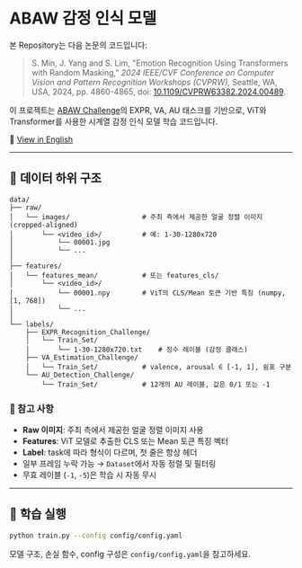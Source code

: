 # ABAW 감정 인식 모델

본 Repository는 다음 논문의 코드입니다:

> S. Min, J. Yang and S. Lim, "Emotion Recognition Using Transformers with Random Masking," _2024 IEEE/CVF Conference on Computer Vision and Pattern Recognition Workshops (CVPRW)_, Seattle, WA, USA, 2024, pp. 4860-4865, doi: [10.1109/CVPRW63382.2024.00489](https://ieeexplore.ieee.org/document/10678303).

이 프로젝트는 [ABAW Challenge](https://ibug.doc.ic.ac.uk/resources/abaw/)의 EXPR, VA, AU 태스크를 기반으로, ViT와 Transformer를 사용한 시계열 감정 인식 모델 학습 코드입니다.

📄 [View in English](README.md)

---

## 📁 데이터 하위 구조

```
data/
├── raw/
│   └── images/                  # 주최 측에서 제공한 얼굴 정렬 이미지 (cropped-aligned)
│       └── <video_id>/          # 예: 1-30-1280x720
│           └── 00001.jpg
│           └── ...
│
├── features/
│   └── features_mean/           # 또는 features_cls/
│       └── <video_id>/
│           └── 00001.npy        # ViT의 CLS/Mean 토큰 기반 특징 (numpy, [1, 768])
│           └── ...
│
└── labels/
    ├── EXPR_Recognition_Challenge/
    │   └── Train_Set/
    │       └── 1-30-1280x720.txt    # 정수 레이블 (감정 클래스)
    ├── VA_Estimation_Challenge/
    │   └── Train_Set/           # valence, arousal ∈ [-1, 1], 쉼표 구분
    └── AU_Detection_Challenge/
        └── Train_Set/           # 12개의 AU 레이블, 값은 0/1 또는 -1
```

### 📌 참고 사항
- **Raw 이미지**: 주최 측에서 제공한 얼굴 정렬 이미지 사용
- **Features**: ViT 모델로 추출한 CLS 또는 Mean 토큰 특징 벡터
- **Label**: task에 따라 형식이 다르며, 첫 줄은 항상 헤더
- 일부 프레임 누락 가능 → `Dataset`에서 자동 정렬 및 필터링
- 무효 레이블 (`-1`, `-5`)은 학습 시 자동 무시

---

## 🚀 학습 실행

```bash
python train.py --config config/config.yaml
```

모델 구조, 손실 함수, config 구성은 `config/config.yaml`을 참고하세요.
